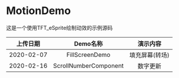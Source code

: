 # MotionDemo

这是一个使用TFT_eSprite绘制动效的示例源码

上传日期 | Demo名称 | 演示内容
:-:|:-:|:-: 
2020-02-07 | FillScreenDemo | 填充屏幕(转场)
2020-02-16 | ScrollNumberComponent | 数字更新